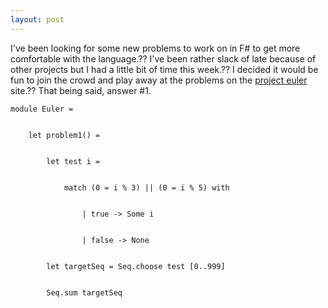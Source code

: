 ```yaml
---
layout: post
---
```

I've been looking for some new problems to work on in F# to get more
comfortable with the language.?? I've been rather slack of late because of
other projects but I had a little bit of time this week.?? I decided it would
be fun to join the crowd and play away at the problems on the [project
euler](http://projecteuler.net/) site.?? That being said, answer #1.

    
    
    module Euler =


        let problem1() =


            let test i = 


                match (0 = i % 3) || (0 = i % 5) with


                    | true -> Some i


                    | false -> None


            let targetSeq = Seq.choose test [0..999]


            Seq.sum targetSeq

